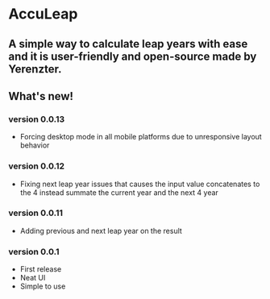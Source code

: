 # AccuLeap
## A simple way to calculate leap years with ease and it is user-friendly and open-source made by Yerenzter.

## What's new!
### version 0.0.13
- Forcing desktop mode in all mobile platforms due to unresponsive layout behavior

### version 0.0.12
- Fixing next leap year issues that causes the input value concatenates to the 4 instead summate the current year and the next 4 year

### version 0.0.11
- Adding previous and next leap year on the result

### version 0.0.1
- First release
- Neat UI
- Simple to use
